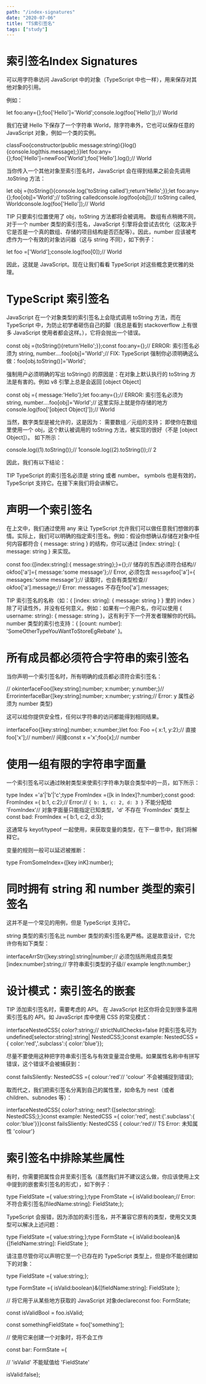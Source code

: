 ```yaml
---
path: "/index-signatures"
date: "2020-07-06"
title: "TS索引签名"
tags: ["study"]
---
```

# 索引签名Index Signatures
可以用字符串访问 JavaScript 中的对象（TypeScript 中也一样），用来保存对其他对象的引用。

例如：

let foo:any={};foo['Hello']='World';console.log(foo['Hello']);// World

我们在键 Hello 下保存了一个字符串 World，除字符串外，它也可以保存任意的 JavaScript 对象，例如一个类的实例。

classFoo{constructor(public message:string){}log(){console.log(this.message);}}let foo:any={};foo['Hello']=newFoo('World');foo['Hello'].log();// World

当你传入一个其他对象至索引签名时，JavaScript 会在得到结果之前会先调用 .toString 方法：

let obj ={toString(){console.log('toString called');return'Hello';}};let foo:any={};foo[obj]='World';// toString calledconsole.log(foo[obj]);// toString called, Worldconsole.log(foo['Hello']);// World

TIP
只要索引位置使用了 obj，toString 方法都将会被调用。
数组有点稍微不同，对于一个 number 类型的索引签名，JavaScript 引擎将会尝试去优化（这取决于它是否是一个真的数组、存储的项目结构是否匹配等）。因此，number 应该被考虑作为一个有效的对象访问器（这与 string 不同），如下例子：

let foo =['World'];console.log(foo[0]);// World

因此，这就是 JavaScript。现在让我们看看 TypeScript 对这些概念更优雅的处理。

# TypeScript 索引签名

JavaScript 在一个对象类型的索引签名上会隐式调用 toString 方法，而在 TypeScript 中，为防止初学者砸伤自己的脚（我总是看到 stackoverflow 上有很多 JavaScript 使用者都会这样。），它将会抛出一个错误。

const obj ={toString(){return'Hello';}};const foo:any={};// ERROR: 索引签名必须为 string, number....foo[obj]='World';// FIX: TypeScript 强制你必须明确这么做：foo[obj.toString()]='World';

强制用户必须明确的写出 toString() 的原因是：在对象上默认执行的 toString 方法是有害的。例如 v8 引擎上总是会返回 [object Object]

const obj ={ message:'Hello'};let foo:any={};// ERROR: 索引签名必须为 string, number....foo[obj]='World';// 这里实际上就是你存储的地方console.log(foo['[object Object]']);// World

当然，数字类型是被允许的，这是因为：
需要数组／元组的支持；
即使你在数组里使用一个 obj，这个默认被调用的 toString 方法，被实现的很好（不是 [object Object]）。
如下所示：

console.log((1).toString());// 1console.log((2).toString());// 2

因此，我们有以下结论：

TIP
TypeScript 的索引签名必须是 string 或者 number。
symbols 也是有效的，TypeScript 支持它。在接下来我们将会讲解它。
# 声明一个索引签名

在上文中，我们通过使用 any 来让 TypeScript 允许我们可以做任意我们想做的事情。实际上，我们可以明确的指定索引签名。例如：假设你想确认存储在对象中任何内容都符合 { message: string } 的结构，你可以通过 [index: string]: { message: string } 来实现。

const foo:{[index:string]:{ message:string};}={};// 储存的东西必须符合结构// okfoo['a']={ message:'some message'};// Error, 必须包含 `message`foo['a']={ messages:'some message'};// 读取时，也会有类型检查// okfoo['a'].message;// Error: messages 不存在foo['a'].messages;

TIP
索引签名的名称（如：{ [index: string]: { message: string } } 里的 index ）除了可读性外，并没有任何意义。例如：如果有一个用户名，你可以使用 { username: string}: { message: string }，这有利于下一个开发者理解你的代码。
number 类型的索引也支持：{ [count: number]: 'SomeOtherTypeYouWantToStoreEgRebate' }。

# 所有成员都必须符合字符串的索引签名

当你声明一个索引签名时，所有明确的成员都必须符合索引签名：

// okinterfaceFoo{[key:string]:number;  x:number;  y:number;}// ErrorinterfaceBar{[key:string]:number;  x:number;  y:string;// Error: y 属性必须为 number 类型}

这可以给你提供安全性，任何以字符串的访问都能得到相同结果。

interfaceFoo{[key:string]:number;  x:number;}let foo: Foo ={  x:1,  y:2};// 直接foo['x'];// number// 间接const x ='x';foo[x];// number

# 使用一组有限的字符串字面量

一个索引签名可以通过映射类型来使索引字符串为联合类型中的一员，如下所示：

type Index ='a'|'b'|'c';type FromIndex ={[k in Index]?:number};const good: FromIndex ={ b:1, c:2};// Error:// `{ b: 1, c: 2, d: 3 }` 不能分配给 'FromIndex'// 对象字面量只能指定已知类型，'d' 不存在 'FromIndex' 类型上const bad: FromIndex ={ b:1, c:2, d:3};

这通常与 keyof/typeof 一起使用，来获取变量的类型，在下一章节中，我们将解释它。

变量的规则一般可以延迟被推断：

type FromSomeIndex<Kextendsstring>={[key inK]:number};

# 同时拥有 string 和 number 类型的索引签名

这并不是一个常见的用例，但是 TypeScript 支持它。

string 类型的索引签名比 number 类型的索引签名更严格。这是故意设计，它允许你有如下类型：

interfaceArrStr{[key:string]:string|number;// 必须包括所用成员类型[index:number]:string;// 字符串索引类型的子级// example  length:number;}

# 设计模式：索引签名的嵌套

TIP
添加索引签名时，需要考虑的 API。
在 JavaScript 社区你将会见到很多滥用索引签名的 API。如 JavaScript 库中使用 CSS 的常见模式：

interfaceNestedCSS{  color?:string;// strictNullChecks=false 时索引签名可为 undefined[selector:string]:string| NestedCSS;}const example: NestedCSS ={  color:'red','.subclass':{    color:'blue'}};

尽量不要使用这种把字符串索引签名与有效变量混合使用。如果属性名称中有拼写错误，这个错误不会被捕获到：

const failsSilently: NestedCSS ={  colour:'red'// 'colour' 不会被捕捉到错误};

取而代之，我们把索引签名分离到自己的属性里，如命名为 nest（或者 children、subnodes 等）：

interfaceNestedCSS{  color?:string;  nest?:{[selector:string]: NestedCSS;};}const example: NestedCSS ={  color:'red',  nest:{'.subclass':{      color:'blue'}}}const failsSliently: NestedCSS {  colour:'red'// TS Error: 未知属性 'colour'}

# 索引签名中排除某些属性

有时，你需要把属性合并至索引签名（虽然我们并不建议这么做，你应该使用上文中提到的嵌套索引签名的形式），如下例子：


type FieldState ={  value:string;};type FromState ={  isValid:boolean;// Error: 不符合索引签名[filedName:string]: FieldState;};

TypeScript 会报错，因为添加的索引签名，并不兼容它原有的类型，使用交叉类型可以解决上述问题：

type FieldState ={  value:string;};type FormState ={ isValid:boolean}&{[fieldName:string]: FieldState };

请注意尽管你可以声明它至一个已存在的 TypeScript 类型上，但是你不能创建如下的对象：

type FieldState ={  value:string;};

type FormState ={ isValid:boolean}&{[fieldName:string]: FieldState };

// 将它用于从某些地方获取的 JavaScript 对象declareconst foo: FormState;

const isValidBool = foo.isValid;

const somethingFieldState = foo['something'];

// 使用它来创建一个对象时，将不会工作

const bar: FormState ={

// 'isValid' 不能赋值给 'FieldState'  

isValid:false};